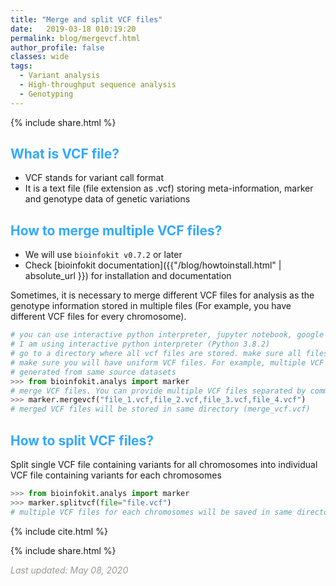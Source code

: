 ```yaml
---
title: "Merge and split VCF files"
date:   2019-03-18 010:19:20
permalink: blog/mergevcf.html
author_profile: false
classes: wide
tags:
  - Variant analysis
  - High-throughput sequence analysis
  - Genotyping
---
```


<p>
{% include  share.html %}
</p>

## <span style="color:#33a8ff">What is VCF file?</span>
- VCF stands for variant call format
- It is a text file (file extension as .vcf) storing meta-information, marker and genotype data of genetic variations

## <span style="color:#33a8ff">How to merge multiple VCF files? </span>
- We will use `bioinfokit v0.7.2` or later
- Check [bioinfokit documentation]({{"/blog/howtoinstall.html" | absolute_url }}) for installation and documentation

Sometimes, it is necessary to merge different VCF files for analysis as the genotype information stored in multiple 
files (For example, you have different VCF files for every chromosome).

```python
# you can use interactive python interpreter, jupyter notebook, google colab, spyder or python code
# I am using interactive python interpreter (Python 3.8.2)
# go to a directory where all vcf files are stored. make sure all files are uncompressed.
# make sure you will have uniform VCF files. For example, multiple VCF files 
# generated from same source datasets
>>> from bioinfokit.analys import marker
# merge VCF files. You can provide multiple VCF files separated by comma.
>>> marker.mergevcf("file_1.vcf,file_2.vcf,file_3.vcf,file_4.vcf")
# merged VCF files will be stored in same directory (merge_vcf.vcf)
```

## <span style="color:#33a8ff">How to split VCF files? </span>

Split single VCF file containing variants for all chromosomes into individual VCF file containing variants for each chromosomes

```python
>>> from bioinfokit.analys import marker
>>> marker.splitvcf(file="file.vcf")
# multiple VCF files for each chromosomes will be saved in same directory
```


<p>
{% include  cite.html %}
</p>

<p>
{% include  share.html %}
</p>

<span style="color:#9e9696"><i> Last updated: May 08, 2020</i> </span>
